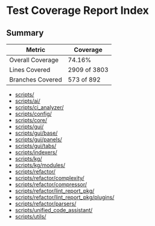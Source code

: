 # Test Coverage Report Index

## Summary

| Metric | Coverage |
|--------|----------|
| Overall Coverage | 74.16% |
| Lines Covered | 2909 of 3803 |
| Branches Covered | 573 of 892 |

- [scripts/](./scripts.md)
- [scripts/ai/](./scripts_ai.md)
- [scripts/ci_analyzer/](./scripts_ci_analyzer.md)
- [scripts/config/](./scripts_config.md)
- [scripts/core/](./scripts_core.md)
- [scripts/gui/](./scripts_gui.md)
- [scripts/gui/base/](./scripts_gui_base.md)
- [scripts/gui/panels/](./scripts_gui_panels.md)
- [scripts/gui/tabs/](./scripts_gui_tabs.md)
- [scripts/indexers/](./scripts_indexers.md)
- [scripts/kg/](./scripts_kg.md)
- [scripts/kg/modules/](./scripts_kg_modules.md)
- [scripts/refactor/](./scripts_refactor.md)
- [scripts/refactor/complexity/](./scripts_refactor_complexity.md)
- [scripts/refactor/compressor/](./scripts_refactor_compressor.md)
- [scripts/refactor/lint_report_pkg/](./scripts_refactor_lint_report_pkg.md)
- [scripts/refactor/lint_report_pkg/plugins/](./scripts_refactor_lint_report_pkg_plugins.md)
- [scripts/refactor/parsers/](./scripts_refactor_parsers.md)
- [scripts/unified_code_assistant/](./scripts_unified_code_assistant.md)
- [scripts/utils/](./scripts_utils.md)
